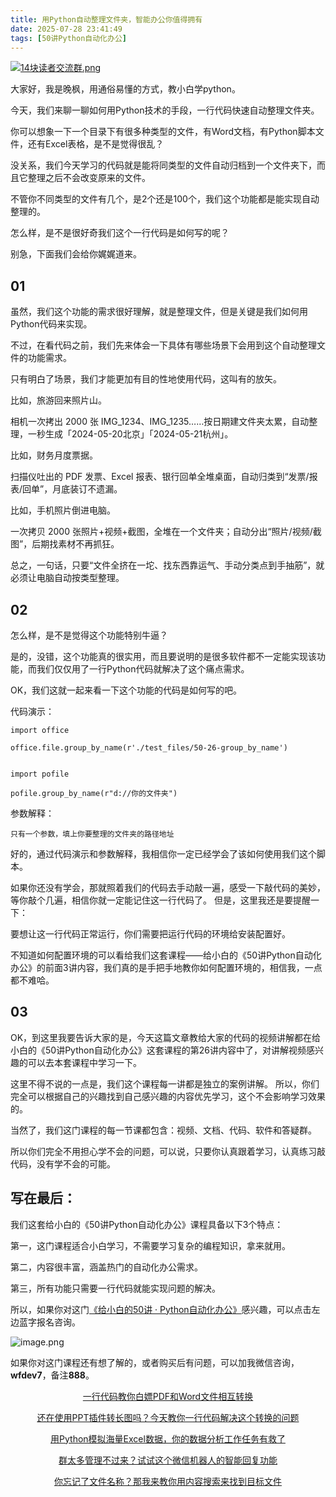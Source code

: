 ```yaml
---
title: 用Python自动整理文件夹，智能办公你值得拥有
date: 2025-07-28 23:41:49
tags: [50讲Python自动化办公]
---
```

[![14块读者交流群.png](https://raw.gitcode.com/user-images/assets/5027920/48edc8fa-6d2e-4eca-9e14-d71638eadb55/14块读者交流群.png '14块读者交流群.png')](https://mp.weixin.qq.com/s?__biz=MzUzNTc5NjA4NQ==&mid=2247502200&idx=1&sn=7e543675545ac6622123af6009fdebce&scene=21#wechat_redirect)

大家好，我是晚枫，用通俗易懂的方式，教小白学python。

今天，我们来聊一聊如何用Python技术的手段，一行代码快速自动整理文件夹。

你可以想象一下一个目录下有很多种类型的文件，有Word文档，有Python脚本文件，还有Excel表格，是不是觉得很乱？

没关系，我们今天学习的代码就是能将同类型的文件自动归档到一个文件夹下，而且它整理之后不会改变原来的文件。

不管你不同类型的文件有几个，是2个还是100个，我们这个功能都是能实现自动整理的。

怎么样，是不是很好奇我们这个一行代码是如何写的呢？

别急，下面我们会给你娓娓道来。

## 01

虽然，我们这个功能的需求很好理解，就是整理文件，但是关键是我们如何用Python代码来实现。

不过，在看代码之前，我们先来体会一下具体有哪些场景下会用到这个自动整理文件的功能需求。

只有明白了场景，我们才能更加有目的性地使用代码，这叫有的放矢。

比如，旅游回来照片山。

相机一次拷出 2000 张 IMG_1234、IMG_1235……按日期建文件夹太累，自动整理，一秒生成「2024-05-20北京」「2024-05-21杭州」。

比如，财务月度票据。

扫描仪吐出的 PDF 发票、Excel 报表、银行回单全堆桌面，自动归类到“发票/报表/回单”，月底装订不遗漏。

比如，手机照片倒进电脑。

一次拷贝 2000 张照片+视频+截图，全堆在一个文件夹；自动分出“照片/视频/截图”，后期找素材不再抓狂。

总之，一句话，只要“文件全挤在一坨、找东西靠运气、手动分类点到手抽筋”，就必须让电脑自动按类型整理。

## 02

怎么样，是不是觉得这个功能特别牛逼？

是的，没错，这个功能真的很实用，而且要说明的是很多软件都不一定能实现该功能，而我们仅仅用了一行Python代码就解决了这个痛点需求。

OK，我们这就一起来看一下这个功能的代码是如何写的吧。

代码演示：
```
import office

office.file.group_by_name(r'./test_files/50-26-group_by_name')


import pofile

pofile.group_by_name(r"d://你的文件夹")
```
参数解释：
```
只有一个参数，填上你要整理的文件夹的路径地址
```
好的，通过代码演示和参数解释，我相信你一定已经学会了该如何使用我们这个脚本。

如果你还没有学会，那就照着我们的代码去手动敲一遍，感受一下敲代码的美妙，等你敲个几遍，相信你就一定能记住这一行代码了。
但是，这里我还是要提醒一下：

要想让这一行代码正常运行，你们需要把运行代码的环境给安装配置好。

不知道如何配置环境的可以看给我们这套课程——给小白的《50讲Python自动化办公》的前面3讲内容，我们真的是手把手地教你如何配置环境的，相信我，一点都不难哈。

## 03

OK，到这里我要告诉大家的是，今天这篇文章教给大家的代码的视频讲解都在给小白的《50讲Python自动化办公》这套课程的第26讲内容中了，对讲解视频感兴趣的可以去本套课程中学习一下。

这里不得不说的一点是，我们这个课程每一讲都是独立的案例讲解。
所以，你们完全可以根据自己的兴趣找到自己感兴趣的内容优先学习，这个不会影响学习效果的。

当然了，我们这门课程的每一节课都包含：视频、文档、代码、软件和答疑群。

所以你们完全不用担心学不会的问题，可以说，只要你认真跟着学习，认真练习敲代码，没有学不会的可能。

## 写在最后：

我们这套给小白的《50讲Python自动化办公》课程具备以下3个特点：

第一，这门课程适合小白学习，不需要学习复杂的编程知识，拿来就用。

第二，内容很丰富，涵盖热门的自动化办公需求。

第三，所有功能只需要一行代码就能实现问题的解决。

所以，如果你对这门[《给小白的50讲 · Python自动化办公》](https://mp.weixin.qq.com/merchant/mppaysubscribe?action=go_paid_article&article_url=https%3A%2F%2Fmp.weixin.qq.com%2Fs%2F9hB7Ghyf_km5ARSBBWt4BQ&token=772408466&lang=zh_CN)感兴趣，可以点击左边蓝字报名咨询。

![image.png](https://raw.gitcode.com/user-images/assets/5027920/df7121f7-192b-42e5-a627-fbe859fa12d2/image.png 'image.png')

如果你对这门课程还有想了解的，或者购买后有问题，可以加我微信咨询，**wfdev7**，备注**888**。

<center>

[一行代码教你白嫖PDF和Word文件相互转换](https://mp.weixin.qq.com/s?__biz=MzUzNTc5NjA4NQ==&mid=2247502407&idx=1&sn=4b375aaa3f71d008d7a2879be02951cc&scene=21#wechat_redirect)

[还在使用PPT插件转长图吗？今天教你一行代码解决这个转换的问题](https://mp.weixin.qq.com/s?__biz=MzUzNTc5NjA4NQ==&mid=2247502431&idx=1&sn=0636d23d00ccea1f1ee2f2f495e876cf&scene=21#wechat_redirect)
  
[用Python模拟海量Excel数据，你的数据分析工作任务有救了](https://mp.weixin.qq.com/s?__biz=MzUzNTc5NjA4NQ==&mid=2247502439&idx=1&sn=a9c1308bbcfd2ac39fbabab4bacded74&scene=21#wechat_redirect)

[群太多管理不过来？试试这个微信机器人的智能回复功能](https://mp.weixin.qq.com/s?__biz=MzUzNTc5NjA4NQ==&mid=2247502446&idx=1&sn=05ddaf0b55ccb2a35cc89120b4032a43&scene=21#wechat_redirect)

[你忘记了文件名称？那我来教你用内容搜索来找到目标文件](https://mp.weixin.qq.com/s?__biz=MzUzNTc5NjA4NQ==&mid=2247502454&idx=1&sn=0473e26f4a63d132b0a61c1211bce497&scene=21#wechat_redirect)

  
<center>


